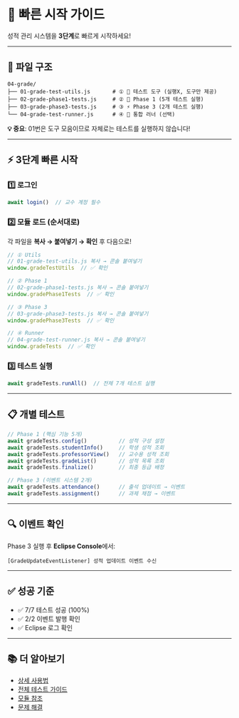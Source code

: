# 🚀 빠른 시작 가이드

성적 관리 시스템을 **3단계**로 빠르게 시작하세요!

---

## 📁 파일 구조

```
04-grade/
├── 01-grade-test-utils.js       # ① 🧰 테스트 도구 (실행X, 도구만 제공)
├── 02-grade-phase1-tests.js     # ② 🎯 Phase 1 (5개 테스트 실행)
├── 03-grade-phase3-tests.js     # ③ ⚡ Phase 3 (2개 테스트 실행)
└── 04-grade-test-runner.js      # ④ 🚀 통합 러너 (선택)
```

**💡 중요**: 01번은 도구 모음이므로 자체로는 테스트를 실행하지 않습니다!

---

## ⚡ 3단계 빠른 시작

### 1️⃣ 로그인

```javascript
await login()  // 교수 계정 필수
```

### 2️⃣ 모듈 로드 (순서대로)

각 파일을 **복사 → 붙여넣기 → 확인** 후 다음으로!

```javascript
// ① Utils
// 01-grade-test-utils.js 복사 → 콘솔 붙여넣기
window.gradeTestUtils  // ✅ 확인

// ② Phase 1
// 02-grade-phase1-tests.js 복사 → 콘솔 붙여넣기
window.gradePhase1Tests  // ✅ 확인

// ③ Phase 3
// 03-grade-phase3-tests.js 복사 → 콘솔 붙여넣기
window.gradePhase3Tests  // ✅ 확인

// ④ Runner
// 04-grade-test-runner.js 복사 → 콘솔 붙여넣기
window.gradeTests  // ✅ 확인
```

### 3️⃣ 테스트 실행

```javascript
await gradeTests.runAll()  // 전체 7개 테스트 실행
```

---

## 📋 개별 테스트

```javascript
// Phase 1 (핵심 기능 5개)
await gradeTests.config()          // 성적 구성 설정
await gradeTests.studentInfo()     // 학생 성적 조회
await gradeTests.professorView()   // 교수용 성적 조회
await gradeTests.gradeList()       // 성적 목록 조회
await gradeTests.finalize()        // 최종 등급 배정

// Phase 3 (이벤트 시스템 2개)
await gradeTests.attendance()      // 출석 업데이트 → 이벤트
await gradeTests.assignment()      // 과제 채점 → 이벤트
```

---

## 🔍 이벤트 확인

Phase 3 실행 후 **Eclipse Console**에서:

```
[GradeUpdateEventListener] 성적 업데이트 이벤트 수신
```

---

## ✅ 성공 기준

- ✅ 7/7 테스트 성공 (100%)
- ✅ 2/2 이벤트 발행 확인
- ✅ Eclipse 로그 확인

---

## 📚 더 알아보기

- [상세 사용법](./06-USAGE-GUIDE.md)
- [전체 테스트 가이드](./07-TESTING-GUIDE.md)
- [모듈 참조](./08-MODULE-REFERENCE.md)
- [문제 해결](./09-TROUBLESHOOTING.md)
